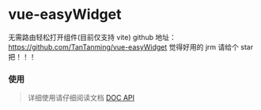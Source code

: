 # vue-easyWidget

无需路由轻松打开组件(目前仅支持 vite)
github 地址：https://github.com/TanTanming/vue-easyWidget
觉得好用的 jrm 请给个 star 把！！！

### 使用

> 详细使用请仔细阅读文档 <a href="https://vue-easywidget.vercel.app/#/"> DOC API </a>
